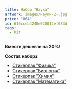 ```yaml
---
title: Набор "Наука"
artwork: images/науки-2-.jpg
price: "864"
id: 610cceb4240e020012ef083d
tags:
  - kit
---
```

**Вместе дешевле на 20%!**

**Cостав набора**:

* [Стикерпак "Физика"](https://www.zerokelvin.ru/products/stickers/physics/)
* [Стикерпак "Биология"](https://www.zerokelvin.ru/products/stickers/biology/)
* [Стикерпак "Химия"](https://www.zerokelvin.ru/products/stickers/chemical/)
* [Стикерпак "Математика"](https://www.zerokelvin.ru/products/stickers/math/)